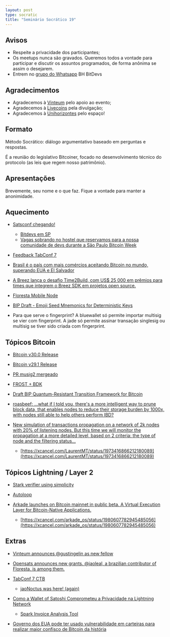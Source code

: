 ```yaml
---
layout: post
type: socratic
title: "Seminário Socrático 19"
---
```

## Avisos
- Respeite a privacidade dos participantes;
- Os meetups nunca são gravados. Queremos todos a vontade para participar e discutir os assuntos programados, de forma anônima se assim o desejarem.
- Entrem no [grupo do Whatsapp](https://chat.whatsapp.com/EXLJjo3QURxBcj8bqxLc81) BH BitDevs

## Agradecimentos

- Agradecemos à [Vinteum](https://vinteum.org/) pelo apoio ao evento;
- Agradecemos à [Livecoins](https://livecoins.com.br/) pela divulgação;
- Agradecemos à [Unihorizontes](https://unihorizontes.br/) pelo espaço!

## Formato

Método Socrático: diálogo argumentativo baseado em perguntas e respostas.

É a reunião do legislativo Bitcoiner, focado no desenvolvimento técnico do protocolo (as leis que regem nosso patrimônio).

## Apresentações

Brevemente, seu nome e o que faz. Fique a vontade para manter a anonimidade.


## Aquecimento

- [Satsconf chegando!](https://satsconf.com.br)
  - [Bitdevs em SP](https://www.meetup.com/pt-BR/clubebitcoinsp/events/311673674/)
  - [Vagas sobrando no hostel que reservamos para a nossa comunidade de devs durante a São Paulo Bitcoin Week](https://xcancel.com/Vinteum_org/status/1977857939588169868)

- [Feedback TabConf 7](https://xcancel.com/miketwenty1/status/1981072515939086619)

- [Brasil é o país com mais comércios aceitando Bitcoin no mundo, superando EUA e El Salvador](https://livecoins.com.br/brasil-e-o-pais-com-mais-comercios-aceitando-bitcoin-no-mundo/)

- [A Breez lança o desafio Time2Build, com US$ 25 000 em prêmios para times que integrem o Breez SDK em projetos open source.](https://time2build.dev)

- [Floresta Mobile Node](https://github.com/jvsena42/floresta_node)

- [BIP Draft - Emoji Seed Mnemonics for Deterministic Keys](https://groups.google.com/g/bitcoindev/c/2oeo-VB2QtY)

- Para que serve o fingerprint? A bluewallet só permite importar multisig se vier com fingerprint. A jade só permite assinar transação singlesig ou multisig se tiver sido criada com fingerprint.

## Tópicos Bitcoin

- [Bitcoin v30.0 Release](https://bitcoincore.org/en/releases/30.0/)

- [Bitcoin v29.1 Release](https://bitcoincore.org/en/releases/29.2/)

- [PR musig2 mergeado](https://github.com/bitcoin/bitcoin/pull/29675)

- [FROST + BDK](https://groups.google.com/g/bitcoindev/c/IwOY6IanJyY) 

- [Draft BIP Quantum-Resistant Transition Framework for Bitcoin](https://groups.google.com/g/bitcoindev/c/2mQEyxHUskc)

- [roasbeef: ...what if I told you, there's a more intelligent way to prune block data, that enables nodes to reduce their storage burden by 1000x, with nodes still able to help others perform IBD?](https://xcancel.com/roasbeef/status/1973914845247594840)

- [New simulation of transactions propagation on a network of 2k nodes with 20% of listening nodes. But this time we will monitor the propagation at a more detailed level, based on 2 criteria: the type of node and the filtering status...](https://github.com/LaurentMT/filters_simulator/blob/main/filters_simulator_2.nlogox)
  - [https://xcancel.com/LaurentMT/status/1973416866212180089](https://xcancel.com/LaurentMT/status/1973416866212180089)


## Tópicos Lightning / Layer 2

- [Stark verifier using simplicity](https://xcancel.com/monsieur_kus/status/1971261441782268368)

- [Autoloop](https://docs.lightning.engineering/lightning-network-tools/loop/autoloop)

- [Arkade launches on Bitcoin mainnet in public beta. A Virtual Execution Layer for Bitcoin-Native Applications.](https://arkadeos.com/)

  - [https://xcancel.com/arkade_os/status/1980607782945485056](https://xcancel.com/arkade_os/status/1980607782945485056)


## Extras

- [Vinteum announces @gustingelin as new fellow](https://xcancel.com/Vinteum_org/status/1980725315610767778)

- [Opensats announces new grants. @jaoleal, a brazilian contributor of Floresta, is among them.](https://opensats.org/blog/fourteenth-wave-of-bitcoin-grants#floresta)
- [TabConf 7 CTB](https://tabctb.com/0x07)

  - [jaoNoctus was here! (again)](https://xcancel.com/jaoNoctus/status/1978893958269788527)


- [Como a Wallet of Satoshi Comprometeu a Privacidade na Lightning Network](https://www.eddieoz.com/como-a-wallet-of-satoshi-comprometeu-a-privacidade-na-lightning-network/)
  - [Spark Invoice Analysis Tool](https://github.com/eddieoz/spark-decode-demo)

- [Governo dos EUA pode ter usado vulnerabilidade em carteiras para realizar maior confisco de Bitcoin da história](https://livecoins.com.br/governo-dos-eua-usou-vulnerabilidade-para-realizar-maior-confisco-de-bitcoin/)
